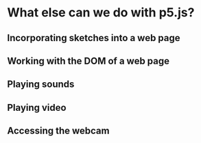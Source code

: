 # What else can we do with p5.js?

## Incorporating sketches into a web page

## Working with the DOM of a web page

## Playing sounds

## Playing video

## Accessing the webcam

